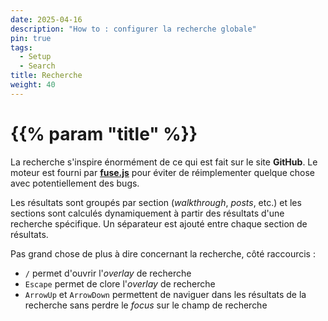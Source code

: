 ```yaml
---
date: 2025-04-16
description: "How to : configurer la recherche globale"
pin: true
tags:
  - Setup
  - Search
title: Recherche
weight: 40
---
```


# {{% param "title" %}}

La recherche s'inspire énormément de ce qui est fait sur le site **GitHub**.
Le moteur est fourni par [**fuse.js**](https://www.fusejs.io/) pour éviter de réimplementer quelque chose avec potentiellement des bugs.

Les résultats sont groupés par section (*walkthrough*, *posts*, etc.)
et les sections sont calculés dynamiquement à partir des résultats d'une recherche spécifique.
Un séparateur est ajouté entre chaque section de résultats.

Pas grand chose de plus à dire concernant la recherche, côté raccourcis :
- `/` permet d'ouvrir l'*overlay* de recherche
- `Escape` permet de clore l'*overlay* de recherche
- `ArrowUp` et `ArrowDown` permettent de naviguer dans les résultats de la recherche sans perdre le *focus* sur le champ de recherche
